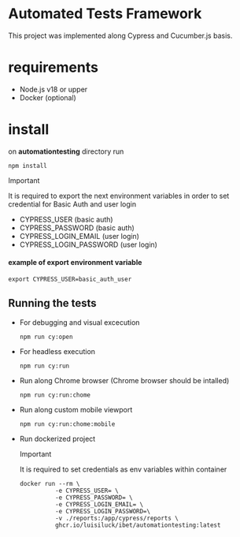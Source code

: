 # Automated Tests Framework
 
This project was implemented along Cypress and Cucumber.js basis.

 # requirements
 - Node.js v18 or upper
 - Docker (optional)

# install
 on **automationtesting** directory run
 
 ```
 npm install
 ```
>[!important]
> It is required to export the next environment variables in order to set credential for Basic Auth and user login
>- CYPRESS_USER (basic auth)
>- CYPRESS_PASSWORD (basic auth)
>- CYPRESS_LOGIN_EMAIL (user login)
>- CYPRESS_LOGIN_PASSWORD (user login)
>
> #### example of export environment variable
>```
>export CYPRESS_USER=basic_auth_user
>```

## Running the tests

 - For debugging and visual excecution
   ```
   npm run cy:open
   ```
- For headless execution
  ```
  npm run cy:run
  ```
- Run along Chrome browser (Chrome browser should be intalled)
  ```
  npm run cy:run:chome
  ```
- Run along custom mobile viewport
  ```
  npm run cy:run:chome:mobile
  ``` 
- Run dockerized project
  > [!IMPORTANT]  
  > It is required to set credentials as env variables within container

  ```
  docker run --rm \
            -e CYPRESS_USER= \
            -e CYPRESS_PASSWORD= \
            -e CYPRESS_LOGIN_EMAIL= \
            -e CYPRESS_LOGIN_PASSWORD=\
            -v ./reports:/app/cypress/reports \
            ghcr.io/luisiluck/ibet/automationtesting:latest
  ```
